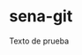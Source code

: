 # sena-git

<!DOCTYPE html>
<html>
    <head>
        <title>GRUPO PROYECTO</title>
    </head>
    <body>
        Texto de prueba
    </body>
</html>

